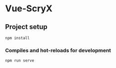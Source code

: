 # Vue-ScryX

## Project setup
```
npm install
```

### Compiles and hot-reloads for development
```
npm run serve
```